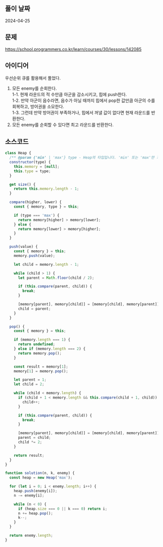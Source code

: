 ## 풀이 날짜

2024-04-25

## 문제

https://school.programmers.co.kr/learn/courses/30/lessons/142085

## 아이디어

우선순위 큐를 활용해서 풀었다.

1. 모든 enemy를 순회한다.  
   1-1. 현재 라운드의 적 수만큼 아군을 감소시키고, 힙에 push한다.  
   1-2. 만약 아군이 음수라면, 음수가 아닐 때까지 힙에서 pop한 값만큼 아군의 수를 회복하고, 방어권을 소모한다.  
   1-3. 그런데 만약 방어권이 부족하거나, 힙에서 꺼낼 값이 없다면 현재 라운드를 반환한다.
2. 모든 enemy를 순회할 수 있다면 최고 라운드를 반환한다.

## 소스코드

```js
class Heap {
  /** @param {'min' | 'max'} type - Heap의 타입입니다. 'min' 또는 'max'만 가능합니다. */
  constructor(type) {
    this.memory = [null];
    this.type = type;
  }

  get size() {
    return this.memory.length - 1;
  }

  compare(higher, lower) {
    const { memory, type } = this;

    if (type === 'max') {
      return memory[higher] > memory[lower];
    } else {
      return memory[lower] > memory[higher];
    }
  }

  push(value) {
    const { memory } = this;
    memory.push(value);

    let child = memory.length - 1;

    while (child > 1) {
      let parent = Math.floor(child / 2);

      if (this.compare(parent, child)) {
        break;
      }

      [memory[parent], memory[child]] = [memory[child], memory[parent]];
      child = parent;
    }
  }

  pop() {
    const { memory } = this;

    if (memory.length === 1) {
      return undefined;
    } else if (memory.length === 2) {
      return memory.pop();
    }

    const result = memory[1];
    memory[1] = memory.pop();

    let parent = 1;
    let child = 2;

    while (child < memory.length) {
      if (child + 1 < memory.length && this.compare(child + 1, child)) {
        child++;
      }

      if (this.compare(parent, child)) {
        break;
      }

      [memory[parent], memory[child]] = [memory[child], memory[parent]];
      parent = child;
      child *= 2;
    }

    return result;
  }
}

function solution(n, k, enemy) {
  const heap = new Heap('max');

  for (let i = 0; i < enemy.length; i++) {
    heap.push(enemy[i]);
    n -= enemy[i];

    while (n < 0) {
      if (heap.size === 0 || k === 0) return i;
      n += heap.pop();
      k--;
    }
  }

  return enemy.length;
}
```
